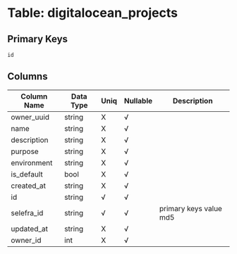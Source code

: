 # Table: digitalocean_projects

## Primary Keys 

```
id
```


## Columns 

|  Column Name   |  Data Type  | Uniq | Nullable | Description | 
|  ----  | ----  | ----  | ----  | ---- | 
| owner_uuid | string | X | √ |  | 
| name | string | X | √ |  | 
| description | string | X | √ |  | 
| purpose | string | X | √ |  | 
| environment | string | X | √ |  | 
| is_default | bool | X | √ |  | 
| created_at | string | X | √ |  | 
| id | string | √ | √ |  | 
| selefra_id | string | √ | √ | primary keys value md5 | 
| updated_at | string | X | √ |  | 
| owner_id | int | X | √ |  | 


